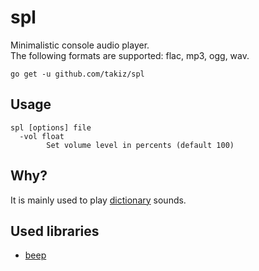# spl
Minimalistic console audio player.  
The following formats are supported: flac, mp3, ogg, wav.  
```
go get -u github.com/takiz/spl
```

## Usage
```
spl [options] file
  -vol float
    	Set volume level in percents (default 100)
```
        
## Why?
It is mainly used to play [dictionary](https://github.com/takiz/tuidict) sounds.

## Used libraries

* [beep](https://github.com/faiface/beep)